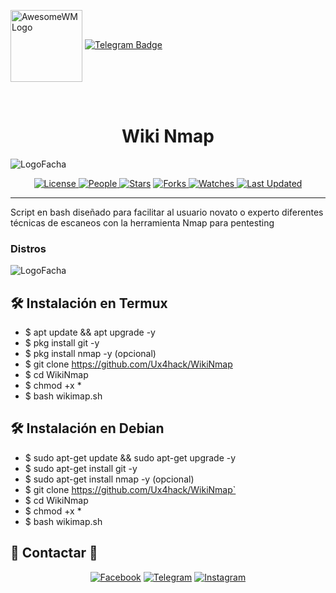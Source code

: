 <a href="https://github.com/"><img alt="AwesomeWM Logo" height="115" align = "center" src="https://github.com/Ux4hack/WikiNmap/blob/main/.logo.png"></a>
[![Telegram Badge](https://img.shields.io/badge/-Ux4hack-32C803?style=for-the-badge&logo=telegram&logoColor=black&link=https://t.me/Ux4hack)](https://t.me/Ux4hack)
  <p>&nbsp; </p>

<h1 align="center">  Wiki Nmap  </h1>

![LogoFacha](https://github.com/Ux4hack/WikiNmap/blob/main/.2logo.png)

<p align="center">
<a href="https://github.com/Ux4hack/WikiNmap/blob/main/LICENSE">
<img alt="License" src="https://img.shields.io/github/license/Ux4hack/WikiNmap?style=flat&color=eee&label="> </a>

<a href="https://github.com/Ux4hack/WikiNmap/graphs/contributors">
<img alt="People" src="https://img.shields.io/github/contributors/Ux4hack/WikiNmap?style=flat&color=ffaaf2&label=People"> </a>

<a href="https://github.com/Ux4hack/WikiNmap/stargazers">
<img alt="Stars" src="https://img.shields.io/github/stars/Ux4hack/WikiNmap?style=flat&color=98c379&label=Stars"></a>

<a href="https://github.com/Ux4hack/WikiNmap/network/members">
<img alt="Forks" src="https://img.shields.io/github/forks/Ux4hack/WikiNmap?style=flat&color=66a8e0&label=Forks"> </a>

<a href="https://github.com/Ux4hack/WikiNmap/watchers">
<img alt="Watches" src="https://img.shields.io/github/watchers/Ux4hack/WikiNmap?style=flat&color=f5d08b&label=Watches"> </a>

<a href="https://github.com/Ux4hack/WikiNmap/pulse">
<img alt="Last Updated" src="https://img.shields.io/github/last-commit/Ux4hack/WikiNmap?style=flat&color=e06c75&label="> </a>

---

Script en bash diseñado para facilitar al usuario novato o experto diferentes técnicas de escaneos con la herramienta Nmap para pentesting

</p>

### Distros

![LogoFacha](https://github.com/Ux4hack/WikiNmap/blob/main/.3logo.png)

## 🛠️ Instalación en Termux

* $ apt update && apt upgrade -y
* $ pkg install git -y
* $ pkg install nmap -y (opcional)
* $ git clone https://github.com/Ux4hack/WikiNmap
* $ cd WikiNmap
* $ chmod +x *
* $ bash wikimap.sh

## 🛠️ Instalación en Debian

* $ sudo apt-get update && sudo apt-get upgrade -y
* $ sudo apt-get install git -y
* $ sudo apt-get install nmap -y (opcional)
* $ git clone https://github.com/Ux4hack/WikiNmap`
* $ cd WikiNmap
* $ chmod +x *
* $ bash wikimap.sh

## 🚀 Contactar 🚀

<p align="center">
<a href="https://www.facebook.com/Er4NotFound?mibextid=ZbWKwL)"><img title="Facebook" src="https://img.shields.io/badge/Facebook-black?style=for-the-badge&logo=facebook"></a>
<a href="https://t.me/Ux4hack"><img title="Telegram" src="https://img.shields.io/badge/Telegram-black?style=for-the-badge&logo=Telegram"></a>
<a href="https://instagram.com/erasmogalvez_404?igshid=NGExMmI2YTkyZg=="><img title="Instagram" src="https://img.shields.io/badge/INSTAGRAM-black?style=for-the-badge&logo=instagram"></a>

